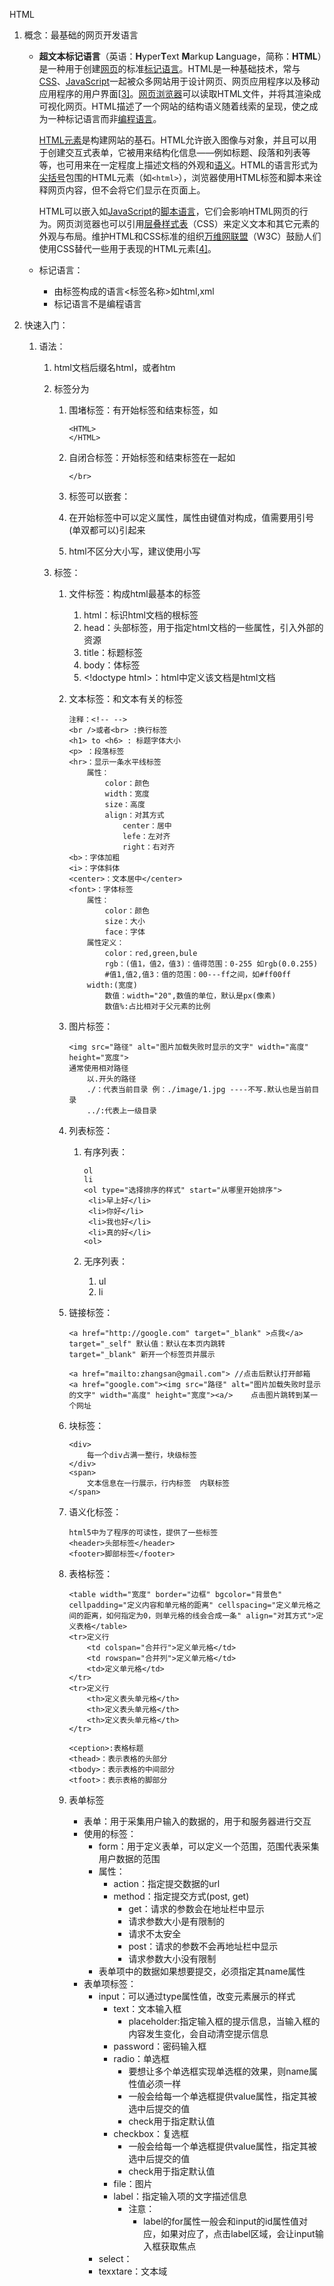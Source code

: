 HTML

1. 概念：最基础的网页开发语言

   * **超文本标记语言**（英语：**H**yper**T**ext **M**arkup **L**anguage，简称：**HTML**）是一种用于创建[网页](https://zh.wikipedia.org/wiki/网页)的标准[标记语言](https://zh.wikipedia.org/wiki/标记语言)。HTML是一种基础技术，常与[CSS](https://zh.wikipedia.org/wiki/CSS)、[JavaScript](https://zh.wikipedia.org/wiki/JavaScript)一起被众多网站用于设计网页、网页应用程序以及移动应用程序的用户界面[[3\]](https://zh.wikipedia.org/wiki/HTML#cite_note-3)。[网页浏览器](https://zh.wikipedia.org/wiki/网页浏览器)可以读取HTML文件，并将其渲染成可视化网页。HTML描述了一个网站的结构语义随着线索的呈现，使之成为一种标记语言而非[编程语言](https://zh.wikipedia.org/wiki/编程语言)。

     [HTML元素](https://zh.wikipedia.org/wiki/HTML元素)是构建网站的基石。HTML允许嵌入图像与对象，并且可以用于创建交互式表单，它被用来结构化信息——例如标题、段落和列表等等，也可用来在一定程度上描述文档的外观和[语义](https://zh.wikipedia.org/wiki/语义)。HTML的语言形式为[尖括号](https://zh.wikipedia.org/wiki/括号)包围的HTML元素（如`<html>`），浏览器使用HTML标签和脚本来诠释网页内容，但不会将它们显示在页面上。

     HTML可以嵌入如[JavaScript](https://zh.wikipedia.org/wiki/JavaScript)的[脚本语言](https://zh.wikipedia.org/wiki/脚本语言)，它们会影响HTML网页的行为。网页浏览器也可以引用[层叠样式表](https://zh.wikipedia.org/wiki/层叠样式表)（CSS）来定义文本和其它元素的外观与布局。维护HTML和CSS标准的组织[万维网联盟](https://zh.wikipedia.org/wiki/万维网联盟)（W3C）鼓励人们使用CSS替代一些用于表现的HTML元素[[4\]](https://zh.wikipedia.org/wiki/HTML#cite_note-deprecated-4)。

   * 标记语言：

     * 由标签构成的语言<标签名称>如html,xml
     * 标记语言不是编程语言

2. 快速入门：

   1. 语法：

      1. html文档后缀名html，或者htm

      2. 标签分为

         1. 围堵标签：有开始标签和结束标签，如

            ```
            <HTML>
            </HTML>
            ```

         2. 自闭合标签：开始标签和结束标签在一起如

            ```
            </br>
            ```

         3. 标签可以嵌套：

         4. 在开始标签中可以定义属性，属性由键值对构成，值需要用引号(单双都可以)引起来

         5. html不区分大小写，建议使用小写

      3. 标签：

         1. 文件标签：构成html最基本的标签

            1. html：标识html文档的根标签
            2. head：头部标签，用于指定html文档的一些属性，引入外部的资源
            3. title：标题标签
            4. body：体标签
            5. \<!doctype html>：html中定义该文档是html文档

         2. 文本标签：和文本有关的标签

            ```
            注释：<!-- -->
            <br />或者<br> :换行标签
            <h1> to <h6> : 标题字体大小
            <p> ：段落标签
            <hr>：显示一条水平线标签
            	属性：
            		color：颜色
            		width：宽度
            		size：高度
            		align：对其方式
            			center：居中
            			lefe：左对齐
            			right：右对齐
            <b>：字体加粗
            <i>：字体斜体
            <center>：文本居中</center>
            <font>：字体标签
            	属性：
            		color：颜色
            		size：大小
            		face：字体
            	属性定义：
            		color：red,green,bule
            		rgb：(值1，值2，值3)：值得范围：0-255 如rgb(0.0.255)
            		#值1,值2,值3：值的范围：00---ff之间，如#ff00ff
            	width:(宽度)
            		数值：width="20",数值的单位，默认是px(像素)
            		数值%:占比相对于父元素的比例
            ```

         3. 图片标签：

            ```
            <img src="路径" alt="图片加载失败时显示的文字" width="高度" height="宽度">
            通常使用相对路径
            	以.开头的路径
            	./：代表当前目录 例：./image/1.jpg ----不写.默认也是当前目录
            	../:代表上一级目录
            ```

         4. 列表标签：

            1. 有序列表：

               ```
               ol
               li
               <ol type="选择排序的样式" start="从哪里开始排序">
               	<li>早上好</li>
               	<li>你好</li>
               	<li>我也好</li>
               	<li>真的好</li>		
               <ol>
               ```

            2. 无序列表：

               1. ul
               2. li

         5. 链接标签：

            ```
            <a href="http://google.com" target="_blank" >点我</a>
            target="_self" 默认值：默认在本页内跳转
            target="_blank" 新开一个标签页并展示
            
            <a href="mailto:zhangsan@gmail.com"> //点击后默认打开邮箱
            <a href="google.com"><img src="路径" alt="图片加载失败时显示的文字" width="高度" height="宽度"><a/>    点击图片跳转到某一个网址
            ```

         6. 块标签：

            ```
            <div>
            	每一个div占满一整行，块级标签
            </div>
            <span>
            	文本信息在一行展示，行内标签  内联标签
            </span>
            ```

         7. 语义化标签：

            ```
            html5中为了程序的可读性，提供了一些标签
            <header>头部标签</header>
            <footer>脚部标签</footer>
            ```

         8. 表格标签：

            ```
            <table width="宽度" border="边框" bgcolor="背景色" cellpadding="定义内容和单元格的距离" cellspacing="定义单元格之间的距离，如何指定为0，则单元格的线会合成一条" align="对其方式">定义表格</table>
            <tr>定义行
                <td colspan="合并行">定义单元格</td>
                <td rowspan="合并列">定义单元格</td>
                <td>定义单元格</td>
            </tr>
            <tr>定义行
                <th>定义表头单元格</th>
                <th>定义表头单元格</th>
                <th>定义表头单元格</th>
            </tr>
            
            <ception>:表格标题
            <thead>：表示表格的头部分
            <tbody>：表示表格的中间部分
            <tfoot>：表示表格的脚部分
            ```

         9. 表单标签

            * 表单：用于采集用户输入的数据的，用于和服务器进行交互
            * 使用的标签：
              * form：用于定义表单，可以定义一个范围，范围代表采集用户数据的范围
              * 属性：
                * action：指定提交数据的url
                * method：指定提交方式(post, get)
                  * get：请求的参数会在地址栏中显示
                  * 请求参数大小是有限制的
                  * 请求不太安全
                  * post：请求的参数不会再地址栏中显示
                  * 请求参数大小没有限制
              * 表单项中的数据如果想要提交，必须指定其name属性
            * 表单项标签：
              * input：可以通过type属性值，改变元素展示的样式
                * text：文本输入框
                  * placeholder:指定输入框的提示信息，当输入框的内容发生变化，会自动清空提示信息
                * password：密码输入框
                * radio：单选框
                  * 要想让多个单选框实现单选框的效果，则name属性值必须一样
                  * 一般会给每一个单选框提供value属性，指定其被选中后提交的值
                  * check用于指定默认值
                * checkbox：复选框
                  * 一般会给每一个单选框提供value属性，指定其被选中后提交的值
                  * check用于指定默认值
                * file：图片
                * label：指定输入项的文字描述信息
                  * 注意：
                    * label的for属性一般会和input的id属性值对应，如果对应了，点击label区域，会让input输入框获取焦点
              * select：
              * texxtare：文本域